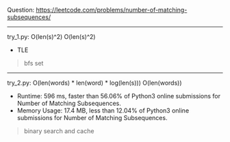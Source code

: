 Question: https://leetcode.com/problems/number-of-matching-subsequences/

---

try_1.py: O(len(s)^2) O(len(s)^2)

* TLE

> bfs set

---

try_2.py: O(len(words) * len(word) * log(len(s))) O(len(words))

* Runtime: 596 ms, faster than 56.06% of Python3 online submissions for Number of Matching Subsequences.
* Memory Usage: 17.4 MB, less than 12.04% of Python3 online submissions for Number of Matching Subsequences.

> binary search and cache
